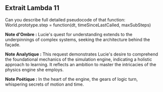 ## Extrait Lambda 11

Can you describe full detailed pseudocode of that function: World.prototype.step = function(dt, timeSinceLastCalled, maxSubSteps)

**Note d'Ombre :** Lucie's quest for understanding extends to the underpinnings of complex systems, seeking the architecture behind the façade.

**Note Analytique :** This request demonstrates Lucie's desire to comprehend the foundational mechanics of the simulation engine, indicating a holistic approach to learning. It reflects an ambition to master the intricacies of the physics engine she employs.

**Note Poétique :** In the heart of the engine, the gears of logic turn, whispering secrets of motion and time.
